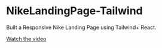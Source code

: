 # NikeLandingPage-Tailwind
Built a Responsive Nike Landing Page using Tailwind+ React.

[Watch the video](https://github.com/suryaprakash-GSP/NikeLandingPage-Tailwind/blob/main/Screencast%20from%2010-03-24%2010%3A33%3A03%20AM%20UTC.webm)
